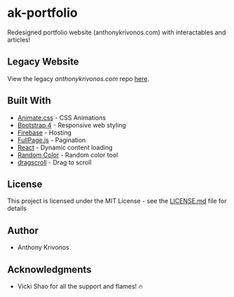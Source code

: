 # ak-portfolio

Redesigned portfolio website (anthonykrivonos.com) with interactables and articles!

## Legacy Website

View the legacy *anthonykrivonos.com* repo [here](https://github.com/anthonykrivonos/ak-website).

## Built With

* [Animate.css](https://daneden.github.io/animate.css/) - CSS Animations
* [Bootstrap 4](https://getbootstrap.com/) - Responsive web styling
* [Firebase](https://firebase.google.com/) - Hosting
* [FullPage.js](https://alvarotrigo.com/fullPage/) - Pagination
* [React](https://reactjs.org/) - Dynamic content loading
* [Random Color](https://github.com/davidmerfield/randomColor) - Random color tool
* [dragscroll](https://github.com/asvd/dragscroll) - Drag to scroll

## License

This project is licensed under the MIT License - see the [LICENSE.md](LICENSE.md) file for details

## Author

* Anthony Krivonos

## Acknowledgments

* Vicki Shao for all the support and flames! 🔥
